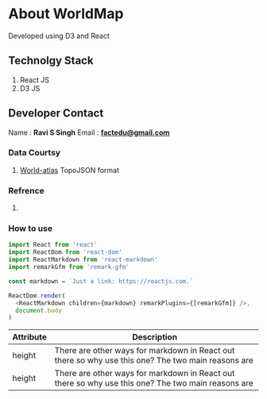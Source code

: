# About WorldMap
Developed using D3 and React

## Technolgy Stack
1. React JS
2. D3 JS

## Developer Contact
Name : **Ravi S Singh**
Email : **factedu@gmail.com**

### Data Courtsy
1. [World-atlas](https://github.com/topojson/world-atlas) TopoJSON format
### Refrence
1. 

### How to use

```js
import React from 'react'
import ReactDom from 'react-dom'
import ReactMarkdown from 'react-markdown'
import remarkGfm from 'remark-gfm'

const markdown = `Just a link: https://reactjs.com.`

ReactDom.render(
  <ReactMarkdown children={markdown} remarkPlugins={[remarkGfm]} />,
  document.body
)
```

| Attribute | Description |
| -- | -- |
| height | There are other ways for markdown in React out there so why use this one? The two main reasons are |
| height | There are other ways for markdown in React out there so why use this one? The two main reasons are |